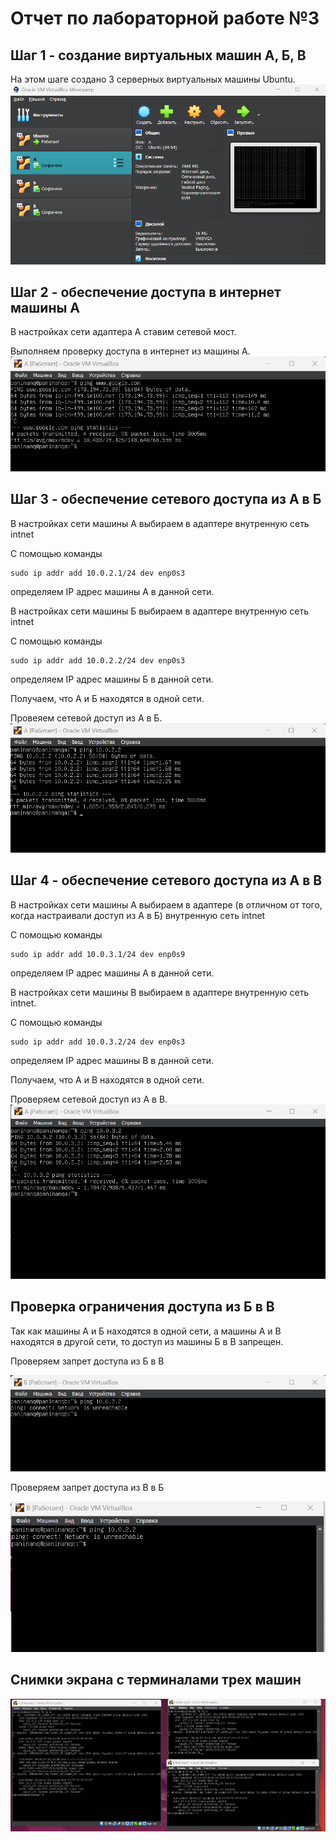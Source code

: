 # Отчет по лабораторной работе №3
## Шаг 1 - создание виртуальных машин А, Б, В
На этом шаге создано 3 серверных виртуальных машины Ubuntu.
![Виртуальные машины А, Б и В](/Report/virtabc.png)
## Шаг 2 - обеспечение доступа в интернет машины А
В настройках сети адаптера А ставим сетевой мост.

Выполняем проверку доступа в интернет из машины А.
![Доступ в интернет из машины А](/Report/interneta.png)
## Шаг 3 - обеспечение сетевого доступа из А в Б
В настройках сети машины А выбираем в адаптере внутренную сеть intnet

С помощью команды 
```
sudo ip addr add 10.0.2.1/24 dev enp0s3
```
определяем IP адрес машины А в данной сети.

В настройках сети машины Б выбираем в адаптере внутренную сеть intnet

С помощью команды 
```
sudo ip addr add 10.0.2.2/24 dev enp0s3
```
определяем IP адрес машины Б в данной сети.

Получаем, что А и Б находятся в одной сети.

Провеяем сетевой доступ из А в Б.
![Доступ из А в Б](/Report/ab.png)

## Шаг 4 - обеспечение сетевого доступа из А в В
В настройках сети машины А выбираем в адаптере (в отличном от того, когда настраивали доступ из А в Б) внутренную сеть intnet

С помощью команды 
```
sudo ip addr add 10.0.3.1/24 dev enp0s9
```
определяем IP адрес машины А в данной сети.

В настройках сети машины В выбираем в адаптере внутренную сеть intnet.

С помощью команды 
```
sudo ip addr add 10.0.3.2/24 dev enp0s3
```
определяем IP адрес машины В в данной сети.

Получаем, что А и В находятся в одной сети.

Проверяем сетевой доступ из А в В.
![Доступ из А в В](/Report/ac.png)

## Проверка ограничения доступа из Б в В
Так как машины А и Б находятся в одной сети, а машины А и В находятся в другой сети, то доступ из машины Б в В запрещен.

Проверяем запрет доступа из Б в В 

![Запрет доступа из Б в В](/Report/notbc.png)


Проверяем запрет доступа из В в Б 

![Запрет доступа из В в Б](/Report/notcb.png)

## Снимки экрана с терминалами трех машин
![Скрины](/Report/screens.png)


